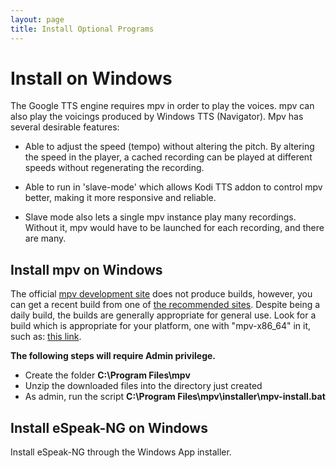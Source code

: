 ```yaml
---
layout: page
title: Install Optional Programs
---
```

<meta http-equiv='Content-Type' content='text/html; charset=utf-8' />

# Install on Windows

The Google TTS engine requires mpv in order to play the voices. mpv can also play the
voicings produced by Windows TTS (Navigator). Mpv has several desirable features:

  * Able to adjust the speed (tempo) without altering the pitch. By altering the speed
    in the player, a cached recording can be played at different speeds without regenerating
    the recording.

  * Able to run in 'slave-mode' which allows Kodi TTS addon to control mpv better, making it
    more responsive and reliable.

  * Slave mode also lets a single mpv instance play many recordings. Without it,
    mpv would have to be launched for each recording, and there are many.

## Install mpv on Windows

The official [mpv development site](https://mpv.io/installation/) does not produce builds,
however, you can get a recent build from one of [the recommended sites](https://nightly.link/mpv-player/mpv/workflows/build/master).
Despite being a daily build, the builds are generally appropriate for general use. Look
for a build which is appropriate for your platform, one with "mpv-x86_64" in it, such as:
[this link](https://nightly.link/mpv-player/mpv/workflows/build/master/mpv-x86_64-pc-windows-msvc).

**The following steps will require Admin privilege.**

  * Create the folder **C:\Program Files\mpv**
  * Unzip the downloaded files into the directory just created
  * As admin, run the script **C:\Program Files\mpv\installer\mpv-install.bat**

## Install eSpeak-NG on Windows

Install eSpeak-NG through the Windows App installer.
